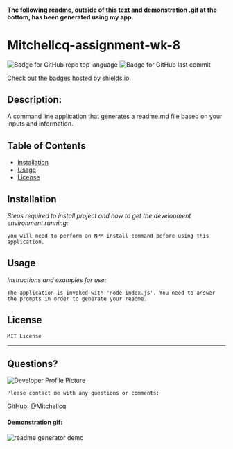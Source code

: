 #### The following readme, outside of this text and demonstration .gif at the bottom, has been generated using my app.

# Mitchellcq-assignment-wk-8   
    
![Badge for GitHub repo top language](https://img.shields.io/github/languages/top/${answers.username}/${answers.repo}?style=flat&logo=appveyor) ![Badge for GitHub last commit](https://img.shields.io/github/last-commit/${answers.username}/${answers.repo}?style=flat&logo=appveyor)
  
  Check out the badges hosted by [shields.io](https://shields.io/).

## Description: 
    
A command line application that generates a readme.md file based on your inputs and information.
## Table of Contents
* [Installation](#installation)
* [Usage](#usage)
* [License](#license)
    
## Installation
    
*Steps required to install project and how to get the development environment running:*
    
    you will need to perform an NPM install command before using this application.
    
## Usage 
    
*Instructions and examples for use:*
    
    The application is invoked with 'node index.js'. You need to answer the prompts in order to generate your readme.
    
## License
    
    MIT License
    
---
    
## Questions?
    
![Developer Profile Picture](https://avatars1.githubusercontent.com/u/68998298?v=4) 
    
    Please contact me with any questions or comments:
   
GitHub: [@Mitchellcq](https://api.github.com/users/Mitchellcq)


#### Demonstration gif: 

![readme generator demo](readmeGeneratorDemo.gif)